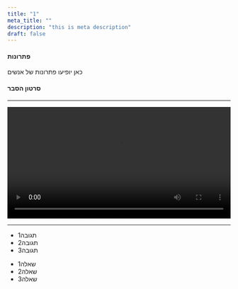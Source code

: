 ```yaml
---
title: "1"
meta_title: ""
description: "this is meta description"
draft: false
---
```


<Tabs>

<Tab name="פתרונות">

#### פתרונות

כאן יופיעו פתרונות של אנשים
</Tab>

<Tab name="פתרון רשמי">

#### סרטון הסבר
---

<Video width="100%" src="https://joy1.videvo.net/videvo_files/video/free/video0467/large_watermarked/_import_61516692993d77.04238324_preview.mp4" />

#### פתרון
---
...
</Tab>

<Tab name="תיאור">
<Likes/>
![image](/images/problem1.png)

</Tab>

</Tabs>

---

<Accordion title="דיון">

- תגובה1
- תגובה2
- תגובה3

</Accordion>

<Accordion title="שאלות דומות">

- שאלה1
- שאלה2
- שאלה3

</Accordion>
